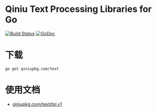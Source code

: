 Qiniu Text Processing Libraries for Go
===============

[![Build Status](https://travis-ci.org/qiniu/text.svg?branch=develop)](https://travis-ci.org/qiniu/text) [![GoDoc](https://godoc.org/qiniupkg.com/text?status.svg)](https://godoc.org/qiniupkg.com/text)

# 下载

```
go get qiniupkg.com/text
```

# 使用文档

* [qiniupkg.com/text/tpl.v1](http://godoc.org/qiniupkg.com/text/tpl.v1)

